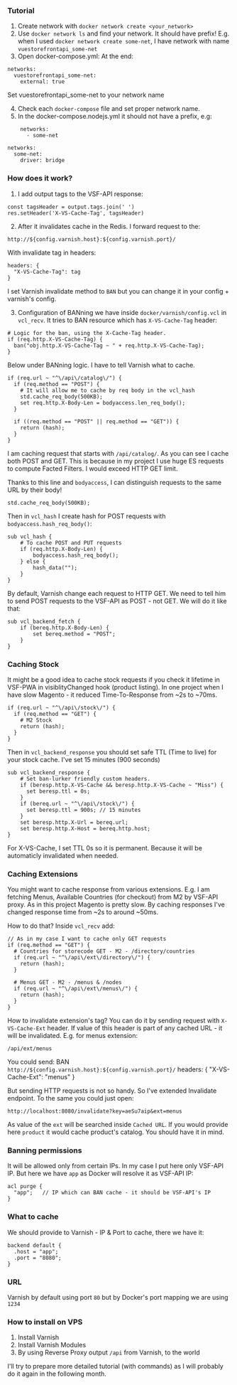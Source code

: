 ### Tutorial
1. Create network with `docker network create <your_network>`
2. Use `docker network ls` and find your network. It should have prefix!
E.g. when I used `docker network create some-net`, I have network with name `vuestorefrontapi_some-net`
3. Open docker-compose.yml:
At the end:
```
networks:
  vuestorefrontapi_some-net:
    external: true
```
Set vuestorefrontapi_some-net to your network name

4. Check each `docker-compose` file and set proper network name.
5. In the docker-compose.nodejs.yml it should not have a prefix, e.g:
```
    networks:
      - some-net

networks:
  some-net:
    driver: bridge
```

### How does it work?
1. I add output tags to the VSF-API response:
```
const tagsHeader = output.tags.join(' ')
res.setHeader('X-VS-Cache-Tag', tagsHeader)
```

2. After it invalidates cache in the Redis. I forward request to the:
```
http://${config.varnish.host}:${config.varnish.port}/
```
With invalidate tag in headers:
```
headers: {
  "X-VS-Cache-Tag": tag
}
```

I set Varnish invalidate method to `BAN` but you can change it in your config + varnish's config.

3. Configuration of BANning we have inside `docker/varnish/config.vcl` in `vcl_recv`. 
It tries to BAN resource which has `X-VS-Cache-Tag` header:
```
# Logic for the ban, using the X-Cache-Tag header.
if (req.http.X-VS-Cache-Tag) {
  ban("obj.http.X-VS-Cache-Tag ~ " + req.http.X-VS-Cache-Tag);
}
```

Below under BANning logic. I have to tell Varnish what to cache.
```
if (req.url ~ "^\/api\/catalog\/") {
  if (req.method == "POST") {
    # It will allow me to cache by req body in the vcl_hash
    std.cache_req_body(500KB);
    set req.http.X-Body-Len = bodyaccess.len_req_body();
  }
 
  if ((req.method == "POST" || req.method == "GET")) {
    return (hash);
  }
}
```

I am caching request that starts with `/api/catalog/`. As you can see I cache both POST and GET.
This is because in my project I use huge ES requests to compute Facted Filters. I would exceed HTTP GET limit.

Thanks to this line and `bodyaccess`, I can distinguish requests to the same URL by their body!
```
std.cache_req_body(500KB);
```

Then in `vcl_hash` I create hash for POST requests with `bodyaccess.hash_req_body()`:
```
sub vcl_hash {
    # To cache POST and PUT requests
    if (req.http.X-Body-Len) {
        bodyaccess.hash_req_body();
    } else {
        hash_data("");
    }
}
```

By default, Varnish change each request to HTTP GET. We need to tell him to send POST requests to the VSF-API as POST - not GET.
We will do it like that:
```
sub vcl_backend_fetch {
    if (bereq.http.X-Body-Len) {
        set bereq.method = "POST";
    }
}
```


### Caching Stock
It might be a good idea to cache stock requests if you check it lifetime in VSF-PWA in visiblityChanged hook (product listing).
In one project when I have slow Magento - it reduced Time-To-Response from ~2s to ~70ms.

```
if (req.url ~ "^\/api\/stock\/") {
  if (req.method == "GET") {
    # M2 Stock
    return (hash);
  }
}
```

Then in `vcl_backend_response` you should set safe TTL (Time to live) for your stock cache. I've set 15 minutes (900 seconds)
```
sub vcl_backend_response {
    # Set ban-lurker friendly custom headers.
    if (beresp.http.X-VS-Cache && beresp.http.X-VS-Cache ~ "Miss") {
      set beresp.ttl = 0s;
    }
    if (bereq.url ~ "^\/api\/stock\/") {
      set beresp.ttl = 900s; // 15 minutes
    }
    set beresp.http.X-Url = bereq.url;
    set beresp.http.X-Host = bereq.http.host;
}
```

For X-VS-Cache, I set TTL 0s so it is permanent. Because it will be automaticly invalidated when needed.

### Caching Extensions
You might want to cache response from various extensions.
E.g. I am fetching Menus, Available Countries (for checkout) from M2 by VSF-API proxy.
As in this project Magento is pretty slow. By caching responses I've changed response time from ~2s
to around ~50ms.

How to do that?
Inside `vcl_recv` add:
```
// As in my case I want to cache only GET requests 
if (req.method == "GET") {
  # Countries for storecode GET - M2 - /directory/countries
  if (req.url ~ "^\/api\/ext\/directory\/") {
    return (hash);
  }
 
  # Menus GET - M2 - /menus & /nodes
  if (req.url ~ "^\/api\/ext\/menus\/") {
    return (hash);
  }
}
```

How to invalidate extension's tag?
You can do it by sending request with `X-VS-Cache-Ext` header.
If value of this header is part of any cached URL - it will be invalidated.
E.g. for menus extension:
```
/api/ext/menus
```
You could send:
BAN `http://${config.varnish.host}:${config.varnish.port}/`
headers: {
  "X-VS-Cache-Ext": "menus"
}

But sending HTTP requests is not so handy. So I've extended Invalidate endpoint. To the same you could just open:
```
http://localhost:8080/invalidate?key=aeSu7aip&ext=menus
```

As value of the `ext` will be searched inside `Cached URL`.
If you would provide here `product` it would cache product's catalog. You should have it in mind.

### Banning permissions
It will be allowed only from certain IPs. In my case I put here only VSF-API IP. But here we have `app` as Docker will resolve it as VSF-API IP:
```
acl purge {
  "app";   // IP which can BAN cache - it should be VSF-API's IP
}
```

### What to cache
We should provide to Varnish - IP & Port to cache, there we have it:
```
backend default {
  .host = "app";
  .port = "8080";
}
```

### URL
Varnish by default using port `80` but by Docker's port mapping we are using `1234`

### How to install on VPS
1. Install Varnish
2. Install Varnish Modules
3. By using Reverse Proxy output `/api` from Varnish, to the world

I'll try to prepare more detailed tutorial (with commands) as I will probably do it again in the following month.